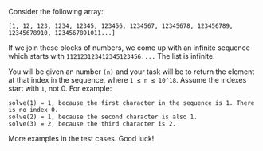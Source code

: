 Consider the following array:

    [1, 12, 123, 1234, 12345, 123456, 1234567, 12345678, 123456789, 12345678910, 1234567891011...]

If we join these blocks of numbers, we come up with an infinite sequence which starts with `112123123412345123456....` The list is infinite.

You will be given an number `(n)` and your task will be to return the element at that index in the sequence, where `1 ≤ n ≤ 10^18`. Assume the indexes start with `1`, not 0. For example:

    solve(1) = 1, because the first character in the sequence is 1. There is no index 0.
    solve(2) = 1, because the second character is also 1.
    solve(3) = 2, because the third character is 2.

More examples in the test cases. Good luck!
